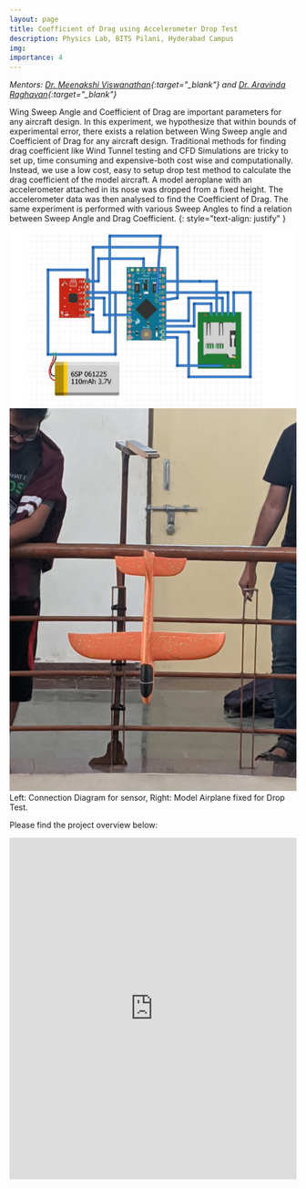 ```yaml
---
layout: page
title: Coefficient of Drag using Accelerometer Drop Test
description: Physics Lab, BITS Pilani, Hyderabad Campus
img:
importance: 4
---
```


*Mentors: [Dr. Meenakshi Viswanathan](https://universe.bits-pilani.ac.in/Hyderabad/meenakshiviswanathan/profile){:target="\_blank"} and [Dr. Aravinda Raghavan](https://universe.bits-pilani.ac.in/Hyderabad/aravindaraghavan/profile){:target="\_blank"}*


Wing Sweep Angle and Coefficient of Drag are important parameters for any aircraft design. In this experiment, we hypothesize that within bounds of experimental error, there exists a relation between Wing Sweep angle and Coefficient of Drag for any aircraft design. Traditional methods for finding drag coefficient like Wind Tunnel testing and CFD Simulations are tricky to set up, time consuming and expensive-both cost wise and computationally. Instead, we use a low cost, easy to setup drop test method to calculate the drag coefficient of the model aircraft. A model aeroplane with an accelerometer attached in its nose was dropped from a fixed height. The accelerometer data was then analysed to find the Coefficient of Drag. The same experiment is performed with various Sweep Angles to find a relation between Sweep Angle and Drag Coefficient.
{: style="text-align: justify" }

<div class="row justify-content-sm-center">
    <div class="col-sm-8 mt-3 mt-md-0">
        <img class="img-fluid rounded z-depth-1" src="/assets/img/drag/connections.jpg" alt="" title="Connections"/>
    </div>
    <div class="col-sm-4 mt-3 mt-md-0">
        <img class="img-fluid rounded z-depth-1" src="/assets/img/drag/front.jpeg" alt="" title="Model Airplane"/>
    </div>
</div>
<div class="caption">
    Left: Connection Diagram for sensor, Right: Model Airplane fixed for Drop Test.
</div>

Please find the project overview below:

<iframe class="scribd_iframe_embed" title="CoefficientOfDrag Report Updated2" src="https://www.scribd.com/embeds/491220869/content?start_page=1&view_mode=scroll&access_key=key-Lu9moCKPooNA7HOGhkvb" data-auto-height="true" data-aspect-ratio="0.7729220222793488" scrolling="no" id="doc_38552" width="100%" height="600" frameborder="0"></iframe><script type="text/javascript">(function() { var scribd = document.createElement("script"); scribd.type = "text/javascript"; scribd.async = true; scribd.src = "https://www.scribd.com/javascripts/embed_code/inject.js"; var s = document.getElementsByTagName("script")[0]; s.parentNode.insertBefore(scribd, s); })();</script>